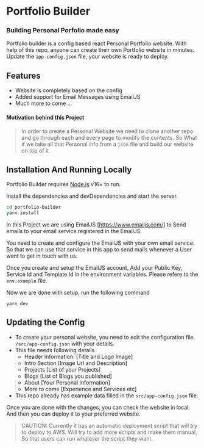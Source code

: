 # Portfolio Builder

### Building Personal Porfolio made easy

Portfolio builder is a config based react Personal Portfolio website. With help of this repo, anyone can create their own Portfolio website in minutes. Update the `app-config.json` file, your website is ready to deploy.

## Features

- Website is completely based on the config
- Added support for Email Messages using EmailJS
- Much more to come ...

#### Motivation behind this Project

> In order to create a Personal Website we need to clone another repo and go through each and every page to modify the contents. So What if we take all that Personal info from a `json` file and build our website on top of it.

## Installation And Running Locally

Portfolio Builder requires [Node.js](https://nodejs.org/) v16+ to run.

Install the dependencies and devDependencies and start the server.

```sh
cd portfolio-builder
yarn install
```

In this Project we are using EmailJS [https://www.emailjs.com/] to Send emails to your email service registered in the EmailJS.

You need to create and configure the EmailJS with your own email service. So that we can use that service in this app to send mails whenever a User want to get in touch with us.

Once you create and setup the EmailJS account, Add your Public Key, Service Id and Template Id in the environment variables. Please refere to the `env.example` file.

Now we are done with setup, run the following command

```
yarn dev
```

## Updating the Config

- To create your personal website, you need to edit the configuration file `/src/app-config.json` with your details.
- This file needs following details
  - Header information: [Title and Logo Image]
  - Intro Section [Image Url and Description]
  - Projects [List of your Projects]
  - Blogs [List of Blogs you published]
  - About [Your Personal Information]
  - More to come [Experience and Services etc]
- This repo already has example data filled in the `src/app-config.json` file.

Once you are done with the changes, you can check the website in local. And then you can deploy it to your preferred website.

> CAUTION: Currently it has an automatic deployment script that will try to deploy to AWS. Will try to add more scripts and make them manual, So that users can run whatever the script they want.

